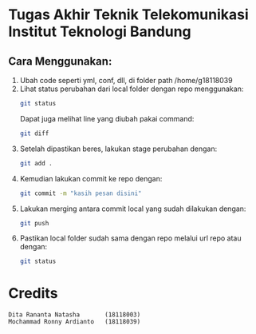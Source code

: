 # Tugas Akhir Teknik Telekomunikasi Institut Teknologi Bandung

## Cara Menggunakan:
1. Ubah code seperti yml, conf, dll, di folder path /home/g18118039
2. Lihat status perubahan dari local folder dengan repo menggunakan:
     ```bash
     git status
     ```
   Dapat juga melihat line yang diubah pakai command:
     ```bash
     git diff
     ```
3. Setelah dipastikan beres, lakukan stage perubahan dengan:
     ```bash
     git add .
     ```
4. Kemudian lakukan commit ke repo dengan:
     ```bash
     git commit -m "kasih pesan disini"
     ```
5. Lakukan merging antara commit local yang sudah dilakukan dengan:
     ```bash
     git push
     ```
6. Pastikan local folder sudah sama dengan repo melalui url repo atau dengan:
     ```bash
     git status
     ```

# Credits
	Dita Rananta Natasha       (18118003)
	Mochammad Ronny Ardianto   (18118039)
